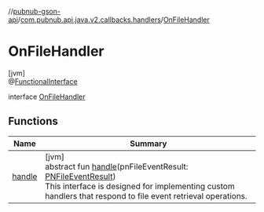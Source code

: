 //[pubnub-gson-api](../../../index.md)/[com.pubnub.api.java.v2.callbacks.handlers](../index.md)/[OnFileHandler](index.md)

# OnFileHandler

[jvm]\
@[FunctionalInterface](https://docs.oracle.com/javase/8/docs/api/java/lang/FunctionalInterface.html)

interface [OnFileHandler](index.md)

## Functions

| Name | Summary |
|---|---|
| [handle](handle.md) | [jvm]<br>abstract fun [handle](handle.md)(pnFileEventResult: [PNFileEventResult](../../../../../pubnub-kotlin/pubnub-kotlin-api/pubnub-kotlin-api/com.pubnub.api.models.consumer.pubsub.files/-p-n-file-event-result/index.md))<br> This interface is designed for implementing custom handlers that respond to file event retrieval operations. |

